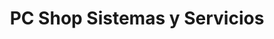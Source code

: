 ---
title: "PC Shop Sistemas y Servicios"
url: /san-miguel/pc-shop-sistemas-y-servicios/
shop: Allgemein
---